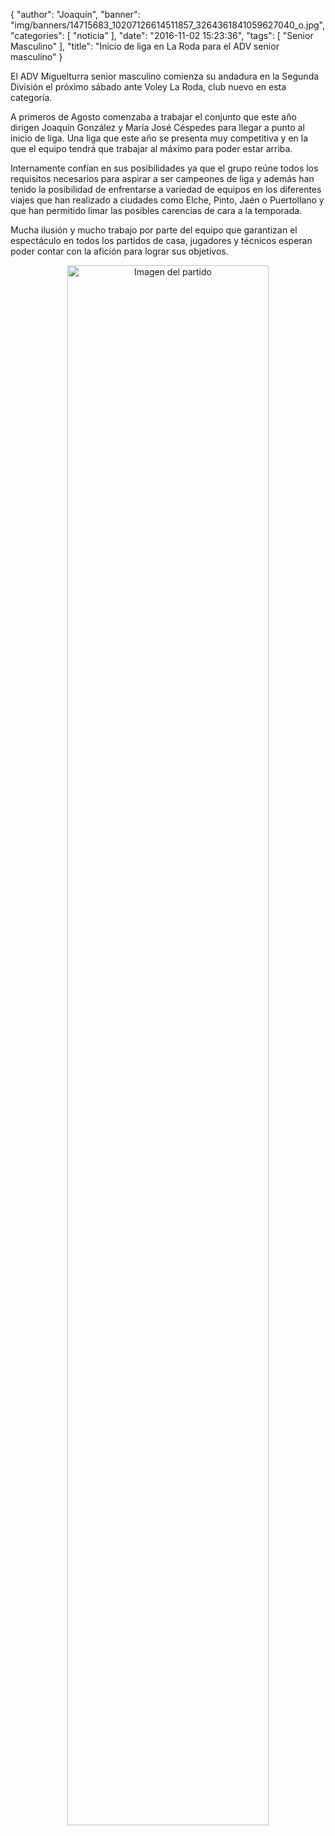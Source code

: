 {
  "author": "Joaquín", 
  "banner": "img/banners/14715683_10207126614511857_3264361841059627040_o.jpg", 
  "categories": [
    "noticia"
  ], 
  "date": "2016-11-02 15:23:36", 
  "tags": [
    "Senior Masculino"
  ], 
  "title": "Inicio de liga en La Roda para el ADV senior masculino"
}

El ADV Miguelturra senior masculino comienza su andadura en la Segunda División el próximo sábado ante Voley La Roda, club nuevo en esta categoría.

A primeros de Agosto comenzaba a trabajar el conjunto que este año dirigen Joaquín González y María José Céspedes para llegar a punto al inicio de liga. Una liga que este año se presenta muy competitiva y en la que el equipo tendrá que trabajar al máximo para poder estar arriba.

Internamente confían en sus posibilidades ya que el grupo reúne todos los requisitos necesarios para aspirar a ser campeones de liga y además han tenido la posibilidad de enfrentarse a variedad de equipos en los diferentes viajes que han realizado a ciudades como Elche, Pinto, Jaén o Puertollano y que han permitido limar las posibles carencias de cara a la temporada.

Mucha ilusión y mucho trabajo por parte del equipo que garantizan el espectáculo en todos los partidos de casa, jugadores y técnicos esperan poder contar con la afición para lograr sus objetivos.


<center>
<a target="_new" href="http://www.advmiguelturra.org/img/banners/14715683_10207126614511857_3264361841059627040_o.jpg"> 
<img alt="Imagen del partido" width="80%" align="center" src="http://www.advmiguelturra.org/img/banners/14715683_10207126614511857_3264361841059627040_o.jpg"/> </a> </center>

